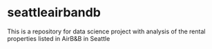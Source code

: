 # seattleairbandb
This is a repository for data science project with analysis of the rental properties listed in AirB&amp;B in Seattle

